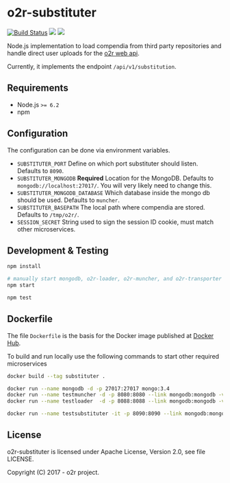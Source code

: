 # o2r-substituter

[![Build Status](https://travis-ci.org/o2r-project/o2r-substituter.svg?branch=master)](https://travis-ci.org/o2r-project/o2r-substituter) [![](https://images.microbadger.com/badges/version/o2rproject/o2r-substituter.svg)](https://microbadger.com/images/o2rproject/o2r-substituter "Get your own version badge on microbadger.com") [![](https://images.microbadger.com/badges/image/o2rproject/o2r-substituter.svg)](https://microbadger.com/images/o2rproject/o2r-substituter "Get your own image badge on microbadger.com")

Node.js implementation to load compendia from third party repositories and handle direct user uploads for the [o2r web api](http://o2r.info/o2r-web-api).

Currently, it implements the endpoint `/api/v1/substitution`.

## Requirements

- Node.js `>= 6.2`
- npm

## Configuration

The configuration can be done via environment variables.

- `SUBSTITUTER_PORT`
  Define on which port substituter should listen. Defaults to `8090`.
- `SUBSTITUTER_MONGODB` __Required__
  Location for the MongoDB. Defaults to `mongodb://localhost:27017/`. You will very likely need to change this.
- `SUBSTITUTER_MONGODB_DATABASE`
  Which database inside the mongo db should be used. Defaults to `muncher`.
- `SUBSTITUTER_BASEPATH`
  The local path where compendia are stored. Defaults to `/tmp/o2r/`.
- `SESSION_SECRET`
  String used to sign the session ID cookie, must match other microservices.

## Development & Testing

```bash
npm install

# manually start mongodb, o2r-loader, o2r-muncher, and o2r-transporter
npm start

npm test
```

## Dockerfile

The file `Dockerfile` is the basis for the Docker image published at [Docker Hub](https://hub.docker.com/r/o2rproject/o2r-substituter/).

To build and run locally use the following commands to start other required microservices

```bash
docker build --tag substituter .

docker run --name mongodb -d -p 27017:27017 mongo:3.4
docker run --name testmuncher -d -p 8080:8080 --link mongodb:mongodb -v /tmp/o2r:/tmp/o2r -v /var/run/docker.sock:/var/run/docker.sock -e MUNCHER_MONGODB=mongodb://mongodb:27017 -e DEBUG=* o2rproject/o2r-muncher:latest
docker run --name testloader  -d -p 8088:8088 --link mongodb:mongodb -v /tmp/o2r:/tmp/o2r -v /var/run/docker.sock:/var/run/docker.sock -e LOADER_MONGODB=mongodb://mongodb:27017 -e DEBUG=* loader

docker run --name testsubstituter -it -p 8090:8090 --link mongodb:mongodb -v /tmp/o2r:/tmp/o2r -e SUBSTITUTER_MONGODB=mongodb://mongodb:27017 -e DEBUG=* substituter
```

## License

o2r-substituter is licensed under Apache License, Version 2.0, see file LICENSE.

Copyright (C) 2017 - o2r project.
